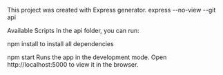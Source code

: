This project was created with Express generator.
express --no-view --git api

Available Scripts
In the api folder, you can run:

npm install
to install all dependencies

npm start
Runs the app in the development mode.
Open http://localhost:5000 to view it in the browser.